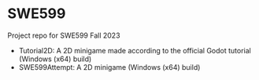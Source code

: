 # SWE599
Project repo for SWE599 Fall 2023

* Tutorial2D: A 2D minigame made according to the official Godot tutorial (Windows (x64) build)
* SWE599Attempt: A 2D minigame (Windows (x64) build)
